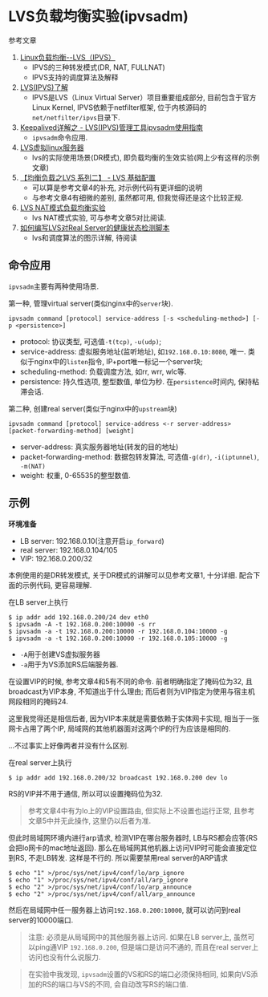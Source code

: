 # LVS负载均衡实验(ipvsadm)

参考文章

1. [Linux负载均衡--LVS（IPVS）](https://www.cnblogs.com/lipengxiang2009/p/7349271.html)
    - IPVS的三种转发模式(DR, NAT, FULLNAT)
    - IPVS支持的调度算法及解释
2. [LVS(IPVS)了解](https://www.cnblogs.com/aguncn/p/10533822.html)
    - IPVS是LVS（Linux Virtual Server）项目重要组成部分, 目前包含于官方Linux Kernel, IPVS依赖于netfilter框架, 位于内核源码的`net/netfilter/ipvs`目录下.
3. [Keepalived详解之 - LVS(IPVS)管理工具ipvsadm使用指南](https://www.cnblogs.com/dspace/p/9706436.html)
    - `ipvsadm`命令应用.
4. [LVS虚拟linux服务器](https://blog.csdn.net/qq_43141726/article/details/100544838)
    - lvs的实际使用场景(DR模式), 即负载均衡的生效实验(网上少有这样的示例文章)
5. [【均衡负载之LVS 系列二】 - LVS 基础配置](https://segmentfault.com/a/1190000019967549)
    - 可以算是参考文章4的补充, 对示例代码有更详细的说明
    - 与参考文章4有细微的差别, 虽然都可用, 但我觉得还是这个比较正规.
6. [LVS NAT模式负载均衡实验](https://www.centos.bz/2017/08/lvs-nat-loadbalance/)
    - lvs NAT模式实验, 可与参考文章5对比阅读.
7. [如何编写LVS对Real Server的健康状态检测脚本](https://www.cnblogs.com/xiaocen/p/3709869.html)
    - lvs和调度算法的图示详解, 待阅读

## 命令应用

`ipvsadm`主要有两种使用场景.

第一种, 管理virtual server(类似nginx中的`server`块).

```
ipvsadm command [protocol] service-address [-s <scheduling-method>] [-p <persistence>]
```

- protocol: 协议类型, 可选值`-t(tcp)`, `-u(udp)`;
- service-address: 虚拟服务地址(监听地址), 如`192.168.0.10:8080`, 唯一. 类似于nginx中的`listen`指令, IP+port唯一标记一个server块;
- scheduling-method: 负载调度方法, 如rr, wrr, wlc等.
- persistence: 持久性选项, 整型数值, 单位为秒. 在`persistence`时间内, 保持粘滞会话.

第二种, 创建real server(类似于nginx中的`upstream`块)

```
ipvsadm command [protocol] service-address <-r server-address> [packet-forwarding-method] [weight]
```

- server-address: 真实服务器地址(转发的目的地址)
- packet-forwarding-method: 数据包转发算法, 可选值`-g(dr)`, `-i(iptunnel)`, `-m(NAT)`
- weight: 权重, 0-65535的整型数值.

## 示例

**环境准备**

- LB server: 192.168.0.10(注意开启`ip_forward`)
- real server: 192.168.0.104/105
- VIP: 192.168.0.200/32

本例使用的是DR转发模式, 关于DR模式的讲解可以见参考文章1, 十分详细. 配合下面的示例代码, 更容易理解.

在LB server上执行

```console
$ ip addr add 192.168.0.200/24 dev eth0
$ ipvsadm -A -t 192.168.0.200:10000 -s rr
$ ipvsadm -a -t 192.168.0.200:10000 -r 192.168.0.104:10000 -g
$ ipvsadm -a -t 192.168.0.200:10000 -r 192.168.0.105:10000 -g
```

- `-A`用于创建VS虚拟服务器
- `-a`用于为VS添加RS后端服务器.

在设置VIP的时候, 参考文章4和5有不同的命令. 前者明确指定了掩码位为32, 且broadcast为VIP本身, 不知道出于什么理由; 而后者则为VIP指定为使用与宿主机网段相同的掩码24.

这里我觉得还是相信后者, 因为VIP本来就是需要依赖于实体网卡实现, 相当于一张网卡占用了两个IP, 局域网的其他机器面对这两个IP的行为应该是相同的.

...不过事实上好像两者并没有什么区别.

在real server上执行

```console
$ ip addr add 192.168.0.200/32 broadcast 192.168.0.200 dev lo
```

RS的VIP并不用于通信, 所以可以设置掩码位为32.

> 参考文章4中有为lo上的VIP设置路由, 但实际上不设置也运行正常, 且参考文章5中并无此操作, 这里仍以后者为准.

但此时局域网环境内进行arp请求, 检测VIP在哪台服务器时, LB与RS都会应答(RS会把lo网卡的mac地址返回). 那么在局域网其他机器上访问VIP时可能会直接定位到RS, 不走LB转发. 这样是不行的. 所以需要禁用real server的ARP请求

```console
$ echo "1" >/proc/sys/net/ipv4/conf/lo/arp_ignore
$ echo "1" >/proc/sys/net/ipv4/conf/all/arp_ignore
$ echo "2" >/proc/sys/net/ipv4/conf/lo/arp_announce
$ echo "2" >/proc/sys/net/ipv4/conf/all/arp_announce
```

然后在局域网中任一服务器上访问`192.168.0.200:10000`, 就可以访问到real server的10000端口.

> 注意: 必须是从局域网中的其他服务器上访问. 如果在LB server上, 虽然可以ping通VIP `192.168.0.200`, 但是端口是访问不通的, 而且在real server上访问也没有什么说服力.

> 在实验中我发现, `ipvsadm`设置的VS和RS的端口必须保持相同, 如果向VS添加的RS的端口与VS的不同, 会自动改写RS的端口值.

